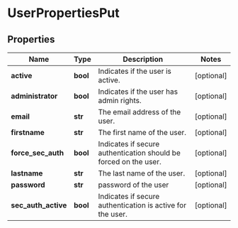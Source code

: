 # UserPropertiesPut

## Properties
| Name | Type | Description | Notes |
| ------------ | ------------- | ------------- | ------------- |
| **active** | **bool** | Indicates if the user is active. | [optional]  |
| **administrator** | **bool** | Indicates if the user has admin rights. | [optional]  |
| **email** | **str** | The email address of the user. | [optional]  |
| **firstname** | **str** | The first name of the user. | [optional]  |
| **force_sec_auth** | **bool** | Indicates if secure authentication should be forced on the user. | [optional]  |
| **lastname** | **str** | The last name of the user. | [optional]  |
| **password** | **str** | password of the user | [optional]  |
| **sec_auth_active** | **bool** | Indicates if secure authentication is active for the user. | [optional]  |


